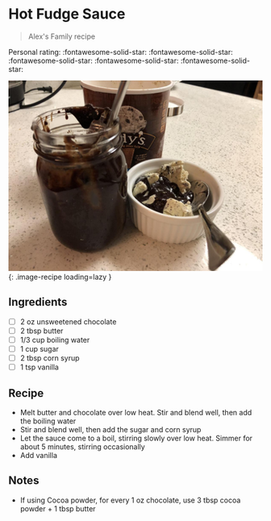 # Hot Fudge Sauce

> Alex's Family recipe

<!-- {cts} rating=5; (User can specify rating on scale of 1-5) -->

Personal rating: :fontawesome-solid-star: :fontawesome-solid-star: :fontawesome-solid-star: :fontawesome-solid-star: :fontawesome-solid-star:

<!-- {cte} -->

<!-- {cts} name_image=hot_fudge_sauce.jpeg; (User can specify image name) -->

![hot_fudge_sauce.jpeg](./hot_fudge_sauce.jpeg){: .image-recipe loading=lazy }

<!-- {cte} -->

## Ingredients

- [ ] 2 oz unsweetened chocolate
- [ ] 2 tbsp butter
- [ ] 1/3 cup boiling water
- [ ] 1 cup sugar
- [ ] 2 tbsp corn syrup
- [ ] 1 tsp vanilla

## Recipe

- Melt butter and chocolate over low heat. Stir and blend well, then add the boiling water
- Stir and blend well, then add the sugar and corn syrup
- Let the sauce come to a boil, stirring slowly over low heat. Simmer for about 5 minutes, stirring occasionally
- Add vanilla

## Notes

- If using Cocoa powder, for every 1 oz chocolate, use 3 tbsp cocoa powder + 1 tbsp butter
